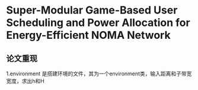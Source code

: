 # Super-Modular Game-Based User Scheduling and Power Allocation for Energy-Efficient NOMA Network

## 论文重现


1.environment 是搭建环境的文件，其为一个environment类，输入距离和子带宽宽度，求出h和H
